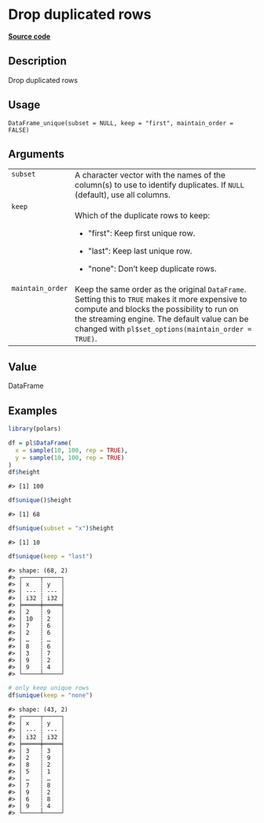 
# Drop duplicated rows

[**Source code**](https://github.com/pola-rs/r-polars/tree/main/R/dataframe__frame.R#L409)

## Description

Drop duplicated rows

## Usage

<pre><code class='language-R'>DataFrame_unique(subset = NULL, keep = "first", maintain_order = FALSE)
</code></pre>

## Arguments

<table>
<tr>
<td style="white-space: nowrap; font-family: monospace; vertical-align: top">
<code id="DataFrame_unique_:_subset">subset</code>
</td>
<td>
A character vector with the names of the column(s) to use to identify
duplicates. If <code>NULL</code> (default), use all columns.
</td>
</tr>
<tr>
<td style="white-space: nowrap; font-family: monospace; vertical-align: top">
<code id="DataFrame_unique_:_keep">keep</code>
</td>
<td>

Which of the duplicate rows to keep:

<ul>
<li>

"first": Keep first unique row.

</li>
<li>

"last": Keep last unique row.

</li>
<li>

"none": Don’t keep duplicate rows.

</li>
</ul>
</td>
</tr>
<tr>
<td style="white-space: nowrap; font-family: monospace; vertical-align: top">
<code id="DataFrame_unique_:_maintain_order">maintain_order</code>
</td>
<td>
Keep the same order as the original <code>DataFrame</code>. Setting this
to <code>TRUE</code> makes it more expensive to compute and blocks the
possibility to run on the streaming engine. The default value can be
changed with <code>pl$set_options(maintain_order = TRUE)</code>.
</td>
</tr>
</table>

## Value

DataFrame

## Examples

``` r
library(polars)

df = pl$DataFrame(
  x = sample(10, 100, rep = TRUE),
  y = sample(10, 100, rep = TRUE)
)
df$height
```

    #> [1] 100

``` r
df$unique()$height
```

    #> [1] 68

``` r
df$unique(subset = "x")$height
```

    #> [1] 10

``` r
df$unique(keep = "last")
```

    #> shape: (68, 2)
    #> ┌─────┬─────┐
    #> │ x   ┆ y   │
    #> │ --- ┆ --- │
    #> │ i32 ┆ i32 │
    #> ╞═════╪═════╡
    #> │ 2   ┆ 9   │
    #> │ 10  ┆ 2   │
    #> │ 7   ┆ 6   │
    #> │ 2   ┆ 6   │
    #> │ …   ┆ …   │
    #> │ 8   ┆ 6   │
    #> │ 3   ┆ 7   │
    #> │ 9   ┆ 2   │
    #> │ 9   ┆ 4   │
    #> └─────┴─────┘

``` r
# only keep unique rows
df$unique(keep = "none")
```

    #> shape: (43, 2)
    #> ┌─────┬─────┐
    #> │ x   ┆ y   │
    #> │ --- ┆ --- │
    #> │ i32 ┆ i32 │
    #> ╞═════╪═════╡
    #> │ 3   ┆ 3   │
    #> │ 2   ┆ 9   │
    #> │ 8   ┆ 2   │
    #> │ 5   ┆ 1   │
    #> │ …   ┆ …   │
    #> │ 7   ┆ 8   │
    #> │ 9   ┆ 2   │
    #> │ 6   ┆ 8   │
    #> │ 9   ┆ 4   │
    #> └─────┴─────┘
